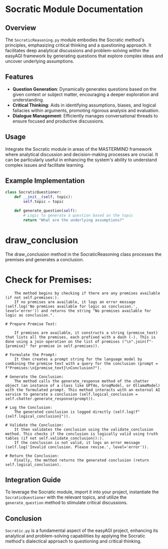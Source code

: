 # Socratic Module Documentation

## Overview
The `SocraticReasoning.py` module embodies the Socratic method's principles, emphasizing critical thinking and a questioning approach. It facilitates deep analytical discussions and problem-solving within the easyAGI framework by generating questions that explore complex ideas and uncover underlying assumptions.

## Features
- **Question Generation**: Dynamically generates questions based on the given context or subject matter, encouraging a deeper exploration and understanding.
- **Critical Thinking**: Aids in identifying assumptions, biases, and logical fallacies within arguments, promoting rigorous analysis and evaluation.
- **Dialogue Management**: Efficiently manages conversational threads to ensure focused and productive discussions.

## Usage
Integrate the Socratic module in areas of the MASTERMIND framework where analytical discussion and decision-making processes are crucial. It can be particularly useful in enhancing the system's ability to understand complex issues and facilitate learning.

## Example Implementation
```python
class SocraticQuestioner:
    def __init__(self, topic):
        self.topic = topic

    def generate_question(self):
        # Logic to generate a question based on the topic
        return "What are the underlying assumptions?"
```

# draw_conclusion
The draw_conclusion method in the SocraticReasoning class processes the premises and generates a conclusion.

   # Check for Premises:
        The method begins by checking if there are any premises available (if not self.premises:).
        If no premises are available, it logs an error message (self.log('No premises available for logic as conclusion.', level='error')) and returns the string "No premises available for logic as conclusion.".

    # Prepare Premise Text:
    
        If premises are available, it constructs a string (premise_text) that lists all the premises, each prefixed with a dash (-). This is done using a join operation on the list of premises ("\n".join(f"- {premise}" for premise in self.premises)).

    # Formulate the Prompt:
        It then creates a prompt string for the language model by combining the premise text with a query for the conclusion (prompt = f"Premises:\n{premise_text}\nConclusion?").

    # Generate the Conclusion:
        The method calls the generate_response method of the chatter object (an instance of a class like GPT4o, GroqModel, or OllamaModel) with the formulated prompt. This method interacts with an external AI service to generate a conclusion (self.logical_conclusion = self.chatter.generate_response(prompt)).

    # Log the Conclusion:
        The generated conclusion is logged directly (self.log(f"{self.logical_conclusion}")).

    # Validate the Conclusion:
        It then validates the conclusion using the validate_conclusion method. This checks if the conclusion is logically valid using truth tables (if not self.validate_conclusion():).
        If the conclusion is not valid, it logs an error message (self.log('Invalid conclusion. Please revise.', level='error')).

    # Return the Conclusion:
        Finally, the method returns the generated conclusion (return self.logical_conclusion).


## Integration Guide
To leverage the Socratic module, import it into your project, instantiate the `SocraticQuestioner` with the relevant topics, and utilize the `generate_question` method to stimulate critical discussions.

## Conclusion
`Socratic.py` is a fundamental aspect of the easyAGI project, enhancing its analytical and problem-solving capabilities by applying the Socratic method's dialectical approach to questioning and critical thinking.

